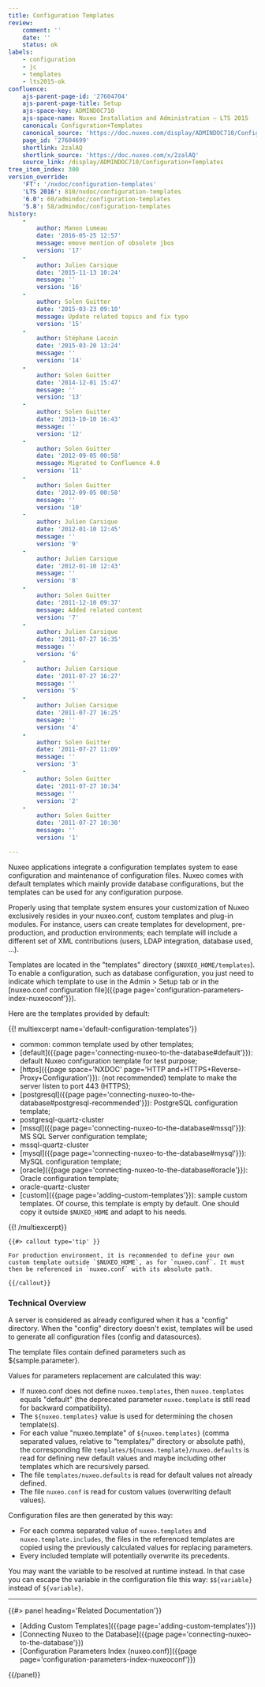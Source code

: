 ```yaml
---
title: Configuration Templates
review:
    comment: ''
    date: ''
    status: ok
labels:
    - configuration
    - jc
    - templates
    - lts2015-ok
confluence:
    ajs-parent-page-id: '27604704'
    ajs-parent-page-title: Setup
    ajs-space-key: ADMINDOC710
    ajs-space-name: Nuxeo Installation and Administration — LTS 2015
    canonical: Configuration+Templates
    canonical_source: 'https://doc.nuxeo.com/display/ADMINDOC710/Configuration+Templates'
    page_id: '27604699'
    shortlink: 2zalAQ
    shortlink_source: 'https://doc.nuxeo.com/x/2zalAQ'
    source_link: /display/ADMINDOC710/Configuration+Templates
tree_item_index: 300
version_override:
    'FT': '/nxdoc/configuration-templates'
    'LTS 2016': 810/nxdoc/configuration-templates
    '6.0': 60/admindoc/configuration-templates
    '5.8': 58/admindoc/configuration-templates
history:
    -
        author: Manon Lumeau
        date: '2016-05-25 12:57'
        message: emove mention of obsolete jbos
        version: '17'
    -
        author: Julien Carsique
        date: '2015-11-13 10:24'
        message: ''
        version: '16'
    -
        author: Solen Guitter
        date: '2015-03-23 09:10'
        message: Update related topics and fix typo
        version: '15'
    -
        author: Stéphane Lacoin
        date: '2015-03-20 13:24'
        message: ''
        version: '14'
    -
        author: Solen Guitter
        date: '2014-12-01 15:47'
        message: ''
        version: '13'
    -
        author: Solen Guitter
        date: '2013-10-10 16:43'
        message: ''
        version: '12'
    -
        author: Solen Guitter
        date: '2012-09-05 00:58'
        message: Migrated to Confluence 4.0
        version: '11'
    -
        author: Solen Guitter
        date: '2012-09-05 00:58'
        message: ''
        version: '10'
    -
        author: Julien Carsique
        date: '2012-01-10 12:45'
        message: ''
        version: '9'
    -
        author: Julien Carsique
        date: '2012-01-10 12:43'
        message: ''
        version: '8'
    -
        author: Solen Guitter
        date: '2011-12-10 09:37'
        message: Added related content
        version: '7'
    -
        author: Julien Carsique
        date: '2011-07-27 16:35'
        message: ''
        version: '6'
    -
        author: Julien Carsique
        date: '2011-07-27 16:27'
        message: ''
        version: '5'
    -
        author: Julien Carsique
        date: '2011-07-27 16:25'
        message: ''
        version: '4'
    -
        author: Solen Guitter
        date: '2011-07-27 11:09'
        message: ''
        version: '3'
    -
        author: Solen Guitter
        date: '2011-07-27 10:34'
        message: ''
        version: '2'
    -
        author: Solen Guitter
        date: '2011-07-27 10:30'
        message: ''
        version: '1'

---
```

Nuxeo applications integrate a configuration templates system to ease configuration and maintenance of configuration files.
Nuxeo comes with default templates which mainly provide database configurations, but the templates can be used for any configuration purpose.

Properly using that template system ensures your customization of Nuxeo exclusively resides in your nuxeo.conf, custom templates and plug-in modules.
For instance, users can create templates for development, pre-production, and production environments; each template will include a different set of XML contributions (users, LDAP integration, database used, ...).

Templates are located in the "templates" directory (`$NUXEO_HOME/templates`). To enable a configuration, such as database configuration, you just need to indicate which template to use in the Admin > Setup tab or in the [nuxeo.conf configuration file]({{page page='configuration-parameters-index-nuxeoconf'}}).

Here are the templates provided by default:

{{! multiexcerpt name='default-configuration-templates'}}

*   common: common template used by other templates;
*   [default]({{page page='connecting-nuxeo-to-the-database#default'}}): default Nuxeo configuration template for test purpose;
*   [https]({{page space='NXDOC' page='HTTP and+HTTPS+Reverse-Proxy+Configuration'}}): (not recommended) template to make the server listen to port 443 (HTTPS);
*   [postgresql]({{page page='connecting-nuxeo-to-the-database#postgresql-recommended'}}): PostgreSQL configuration template;
*   postgresql-quartz-cluster
*   [mssql]({{page page='connecting-nuxeo-to-the-database#mssql'}}): MS SQL Server configuration template;
*   mssql-quartz-cluster
*   [mysql]({{page page='connecting-nuxeo-to-the-database#mysql'}}): MySQL configuration template;
*   [oracle]({{page page='connecting-nuxeo-to-the-database#oracle'}}): Oracle configuration template;
*   oracle-quartz-cluster
*   [custom]({{page page='adding-custom-templates'}}): sample custom templates. Of course, this template is empty by default. One should copy it outside `$NUXEO_HOME` and adapt to his needs.

{{! /multiexcerpt}}

    {{#> callout type='tip' }}

    For production environment, it is recommended to define your own custom template outside `$NUXEO_HOME`, as for `nuxeo.conf`. It must then be referenced in `nuxeo.conf` with its absolute path.

    {{/callout}}

### Technical Overview

A server is considered as already configured when it has a "config" directory.
When the "config" directory doesn't exist, templates will be used to generate all configuration files (config and datasources).

The template files contain defined parameters such as ${sample.parameter}.

Values for parameters replacement are calculated this way:

*   If nuxeo.conf does not define `nuxeo.templates`, then `nuxeo.templates` equals "default" (the deprecated parameter `nuxeo.template` is still read for backward compatibility).
*   The `${nuxeo.templates}` value is used for determining the chosen template(s).
*   For each value "nuxeo.template" of `${nuxeo.templates}` (comma separated values, relative to "templates/" directory or absolute path), the corresponding file `templates/${nuxeo.template}/nuxeo.defaults` is read for defining new default values and maybe including other templates which are recursively parsed.
*   The file `templates/nuxeo.defaults` is read for default values not already defined.
*   The file `nuxeo.conf` is read for custom values (overwriting default values).

Configuration files are then generated by this way:

*   For each comma separated value of `nuxeo.templates` and `nuxeo.template.includes`, the files in the referenced templates are copied using the previously calculated values for replacing parameters.
*   Every included template will potentially overwrite its precedents.

You may want the variable to be resolved at runtime instead. In that case you can escape the variable in the configuration file this way: `$${variable}` instead of `${variable}`.

* * *

<div class="row" data-equalizer data-equalize-on="medium"><div class="column medium-6">{{#> panel heading='Related Documentation'}}

*   [Adding Custom Templates]({{page page='adding-custom-templates'}})
*   [Connecting Nuxeo to the Database]({{page page='connecting-nuxeo-to-the-database'}})
*   [Configuration Parameters Index (nuxeo.conf)]({{page page='configuration-parameters-index-nuxeoconf'}})

{{/panel}}</div><div class="column medium-6">

&nbsp;

</div></div>
